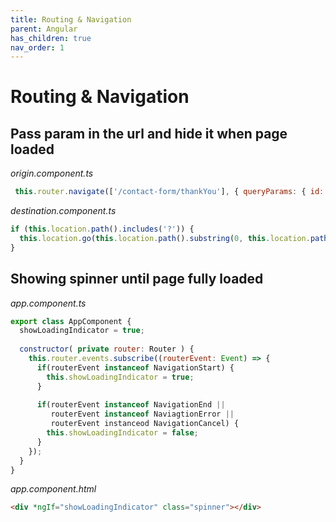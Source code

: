 ```yaml
---
title: Routing & Navigation
parent: Angular
has_children: true
nav_order: 1
---
```


# Routing & Navigation
## Pass param in the url and hide it when page loaded
_origin.component.ts_
```javascript 
 this.router.navigate(['/contact-form/thankYou'], { queryParams: { id: id } });
```
_destination.component.ts_
```javascript
if (this.location.path().includes('?')) {
  this.location.go(this.location.path().substring(0, this.location.path().indexOf('?')));
}
```


## Showing spinner until page fully loaded
_app.component.ts_
``` javascript
export class AppComponent {
  showLoadingIndicator = true;
  
  constructor( private router: Router ) {
    this.router.events.subscribe((routerEvent: Event) => {
      if(routerEvent instanceof NavigationStart) {
        this.showLoadingIndicator = true;
      }
      
      if(routerEvent instanceof NavigationEnd ||
         routerEvent instanceof NaviagtionError ||
         routerEvent instanceod NavigationCancel) {
        this.showLoadingIndicator = false;   
      }
    });
  }
}
``` 

_app.component.html_
``` html
<div *ngIf="showLoadingIndicator" class="spinner"></div>
```
